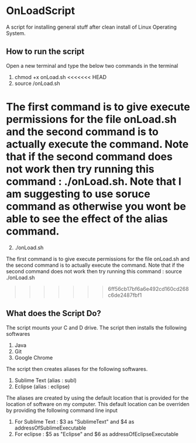 # OnLoadScript
A script for installing general stuff after clean install of Linux Operating System.

## How to run the script
Open a new terminal and type the below two commands in the terminal 
1. chmod +x onLoad.sh
<<<<<<< HEAD
2. source /onLoad.sh

The first command is to give execute permissions for the file onLoad.sh and the second command is to actually execute the command. Note that if the second command does not work then  try running this command : ./onLoad.sh. Note that I am suggesting to use soruce command as otherwise you wont be able to see the effect of the alias command. 
=======
2. ./onLoad.sh

The first command is to give execute permissions for the file onLoad.sh and the second command is to actually execute the command. Note that if the second command does not work then  try running this command : source ./onLoad.sh
>>>>>>> 6ff56cb17bf6a6e492cd160cd268c6de2487fbf1

## What does the Script Do?
The script mounts your C and D drive.
The script then installs the following softwares
1. Java
2. Git
3. Google Chrome

The script then creates aliases for the following softwares.
1. Sublime Text (alias : subl)
2. Eclipse (alias : eclipse)

The aliases are created by using the default location that is provided for the location of software on my computer. This default location can be overriden by providing the following command line input
1. For Sublime Text : $3 as "SublimeText" and $4 as addressOfSublimeExecutable
2. For eclipse : $5 as "Eclipse" and $6 as addressOfEclipseExecutable

